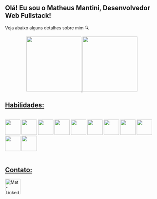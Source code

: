 <h2>Olá! Eu sou o Matheus Mantini, Desenvolvedor Web Fullstack!</h2>
<p>Veja abaixo alguns detalhes sobre mim 🔍</p>

<div align="center">
  <a href="https://github.com/matheusmantini">
  <img height="180em" src="https://github-readme-stats.vercel.app/api?username=matheusmantini&show_icons=true&theme=dark&include_all_commits=true&count_private=true"/>
  <img height="180em" src="https://github-readme-stats.vercel.app/api/top-langs/?username=matheusmantini&layout=compact&langs_count=7&theme=dark"/>
</div>
  
  ##
  <h2>Habilidades: </h2>
            
  <div style="display: inline-block"><br>
    <img height="50em" src="https://cdn.jsdelivr.net/gh/devicons/devicon/icons/html5/html5-original.svg" />    
    <img height="50em" src="https://cdn.jsdelivr.net/gh/devicons/devicon/icons/css3/css3-plain.svg" />   
    <img height="50em" src="https://cdn.jsdelivr.net/gh/devicons/devicon/icons/javascript/javascript-plain.svg" />
    <img height="50em" src="https://cdn.jsdelivr.net/gh/devicons/devicon/icons/react/react-original.svg" />   
    <img height="50em" src="https://cdn.jsdelivr.net/gh/devicons/devicon/icons/bootstrap/bootstrap-plain.svg" />
    <img height="50em" src="https://cdn.jsdelivr.net/gh/devicons/devicon/icons/typescript/typescript-plain.svg" />
    <img height="50em" src="https://cdn.jsdelivr.net/gh/devicons/devicon/icons/nodejs/nodejs-original.svg" />
    <img height="50em" src="https://cdn.jsdelivr.net/gh/devicons/devicon/icons/postgresql/postgresql-plain.svg" />
    <img height="50em" src="https://cdn.jsdelivr.net/gh/devicons/devicon/icons/mysql/mysql-plain.svg" />
    <img height="50em" src="https://cdn.jsdelivr.net/gh/devicons/devicon/icons/jest/jest-plain.svg" />         
    <img height="50em" src="https://cdn.jsdelivr.net/gh/devicons/devicon/icons/git/git-plain.svg" />
  </div> 
  
  <div style="display: inline_block;"><br>
    <h2>Contato: </h2>
    <a target="_blank" href="https://www.linkedin.com/in/matheusmantini/">
    <img align="center" alt="Mat-LinkedIn" title="LinkedIn" height="50em" src="https://cdn.jsdelivr.net/gh/devicons/devicon/icons/linkedin/linkedin-original.svg" />
    </a>
          
